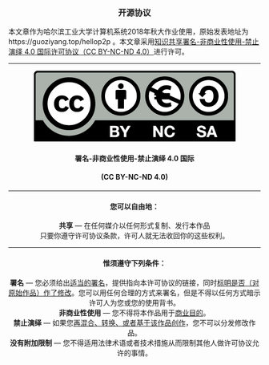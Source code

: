 ### <center>开源协议</center>

本文章作为哈尔滨工业大学计算机系统2018年秋大作业使用，原始发表地址为https://guoziyang.top/hellop2p 。本文章采用<a href=https://creativecommons.org/licenses/by-nc-nd/4.0>知识共享署名-非商业性使用-禁止演绎 4.0 国际许可协议（CC BY-NC-ND 4.0）</a>进行许可。

---

<center><img src=img/by-nc-sa.eu.png></center>

#### <center>署名-非商业性使用-禁止演绎 4.0 国际</center>
#### <center>(CC BY-NC-ND 4.0)</center>

---

#### <center>您可以自由地：</center>

<center><strong>共享</strong> — 在任何媒介以任何形式复制、发行本作品</center>

<center>只要你遵守许可协议条款，许可人就无法收回你的这些权利。</center>

---

#### <center>惟须遵守下列条件：</center>

<center><strong>署名</strong> — 您必须给出<a href=https://creativecommons.org/licenses/by-nc-nd/4.0/deed.zh#>适当的署名</a>，提供指向本许可协议的链接，同时<a href=https://creativecommons.org/licenses/by-nc-nd/4.0/deed.zh#>标明是否（对原始作品）作了修改</a>。您可以用任何合理的方式来署名，但是不得以任何方式暗示许可人为您或您的使用背书。</center>

<center><strong>非商业性使用</strong> — 您不得将本作品用于<a href=https://creativecommons.org/licenses/by-nc-nd/4.0/deed.zh#>商业目的</a>。</center>

<center><strong>禁止演绎</strong> — 如果您<a href=https://creativecommons.org/licenses/by-nc-nd/4.0/deed.zh#>再混合、转换、或者基于该作品创作</a>，您不可以分发修改作品。</center>

<center><strong>没有附加限制</strong> — 您不得适用法律术语或者技术措施从而限制其他人做许可协议允许的事情。</center>